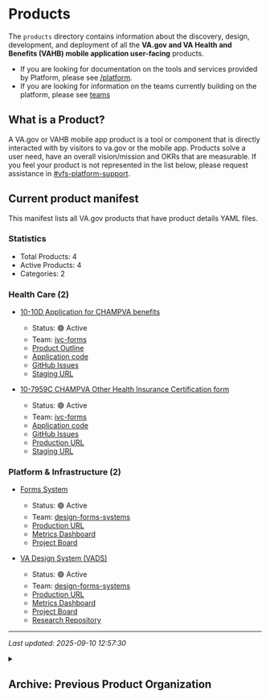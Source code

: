 # Products

The `products` directory contains information about the discovery, design, development, and deployment of all the **VA.gov and VA Health and Benefits (VAHB) mobile application user-facing** products.

- If you are looking for documentation on the tools and services provided by Platform, please see [/platform](../platform/README.md).
- If you are looking for information on the teams currently building on the platform, please see [teams](https://github.com/department-of-veterans-affairs/va.gov-team-sensitive/tree/master/teams#readme)

## What is a Product?

A VA.gov or VAHB mobile app product is a tool or component that is directly interacted with by visitors to va.gov or the mobile app.  Products solve a user need, have an overall vision/mission and OKRs that are measurable. If you feel your product is not represented in the list below, please request assistance in [#vfs-platform-support](https://dsva.slack.com/channels/vfs-platform-support).

## Current product manifest

This manifest lists all VA.gov products that have product details YAML files.

### Statistics

- Total Products: 4
- Active Products: 4
- Categories: 2

### Health Care (2)

- [10-10D Application for CHAMPVA benefits](products/health-care/champva/1010D/10-10D-details.yml)
  - Status: 🟢 Active
  - Team: [ivc-forms](https://github.com/department-of-veterans-affairs/va.gov-team-sensitive/blob/master/teams/health-portfolio/ivc-forms/README.md)
  - [Product Outline](https://github.com/department-of-veterans-affairs/va.gov-team/blob/master/products/health-care/champva/1010D/10-10d-product-outline.md)
  - [Application code](https://github.com/department-of-veterans-affairs/vets-website/blob/main/src/applications/ivc-champva/10-10D/manifest.json)
  - [GitHub Issues](https://github.com/department-of-veterans-affairs/va.gov-team/issues?q=is%3Aissue+label%3A10-10d)
  - [Staging URL](https://staging.va.gov/ivc-champva/10-10d-extended/)

- [10-7959C CHAMPVA Other Health Insurance Certification form](products/health-care/champva/10-7959c/10-7959c-details.yml)
  - Status: 🟢 Active
  - Team: [ivc-forms](https://github.com/department-of-veterans-affairs/va.gov-team-sensitive/blob/master/teams/health-portfolio/ivc-forms/README.md)
  - [Application code](https://github.com/department-of-veterans-affairs/vets-website/blob/main/src/applications/ivc-champva/10-7959C/manifest.json)
  - [GitHub Issues](https://github.com/department-of-veterans-affairs/va.gov-team/issues?q=is%3Aissue+label%3A10-7959c)
  - [Production URL](https://www.va.gov/family-and-caregiver-benefits/health-and-disability/champva/submit-other-insurance-form-10-7959c/)
  - [Staging URL](https://staging.va.gov/family-and-caregiver-benefits/health-and-disability/champva/family-and-caregiver-benefits/health-and-disability/champva/submit-other-insurance-form-10-7959c)

### Platform & Infrastructure (2)

- [Forms System](products/platform/forms-system/forms-system-details.yml)
  - Status: 🟢 Active
  - Team: [design-forms-systems](https://github.com/department-of-veterans-affairs/va.gov-team-sensitive/blob/master/teams/digital-experience/design-forms-systems/README.md)
  - [Production URL](https://github.com/department-of-veterans-affairs/vets-website/tree/main/src/platform/forms-system)
  - [Metrics Dashboard](https://design.va.gov/about/metrics/)
  - [Project Board](https://github.com/orgs/department-of-veterans-affairs/projects/1643/views/1)

- [VA Design System (VADS)](products/platform/design-system/design-system-details.yml)
  - Status: 🟢 Active
  - Team: [design-forms-systems](https://github.com/department-of-veterans-affairs/va.gov-team-sensitive/blob/master/teams/digital-experience/design-forms-systems/README.md)
  - [Production URL](https://design.va.gov)
  - [Metrics Dashboard](https://design.va.gov/about/metrics/)
  - [Project Board](https://github.com/orgs/department-of-veterans-affairs/projects/1643/views/1)
  - [Research Repository](https://github.com/department-of-veterans-affairs/va.gov-research-repository/issues?q=is%3Aissue%20state%3Aopen%20DSC)

---

*Last updated: 2025-09-10 12:57:30*
<details>
<summary><h2>Archive: Previous Product Organization</h2></summary>

This section contains the previous way products were organized and documented. This is kept for historical reference and will be maintained as an archive.

## Our Products

### Benefit Applications and Tools

- [Benefit letters](https://github.com/department-of-veterans-affairs/va.gov-team/tree/master/products/benefit-letters)
- [Burials and memorials](https://github.com/department-of-veterans-affairs/va.gov-team/tree/master/products/burials-memorials)
- [Claim and appeal status](https://github.com/department-of-veterans-affairs/va.gov-team/tree/master/products/claim-appeal-status)
- [Decision Reviews](https://github.com/department-of-veterans-affairs/va.gov-team/tree/master/products/decision-reviews)
- [Disability and DIC](https://github.com/department-of-veterans-affairs/va.gov-team/tree/master/products/disability)
- [Discharge upgrade](https://github.com/department-of-veterans-affairs/va.gov-team/tree/master/products/discharge-upgrade)
- [Education, training and career](https://github.com/department-of-veterans-affairs/va.gov-team/tree/master/products/education-careers)
- [Health care](https://github.com/department-of-veterans-affairs/va.gov-team/tree/master/products/health-care)
- [Housing assistance](https://github.com/department-of-veterans-affairs/va.gov-team/tree/master/products/housing)
- [Life insurance](https://github.com/department-of-veterans-affairs/va.gov-team/tree/master/products/life-insurance)
- [Medical Device Tool](https://github.com/department-of-veterans-affairs/va.gov-team/tree/master/products/medical-device-tool)
- [Pension](https://github.com/department-of-veterans-affairs/va.gov-team/tree/master/products/pension)
- [VA payment history]()
- [Veteran ID cards](https://github.com/department-of-veterans-affairs/va.gov-team/tree/master/products/veteran-id-cards)
- [Veteran military records](https://github.com/department-of-veterans-affairs/va.gov-team/tree/master/products/veteran-military-records)

### Core Content

- [Audience hubs](https://github.com/department-of-veterans-affairs/va.gov-team/tree/master/products/content/audience-hubs)
- [Benefit hubs](https://github.com/department-of-veterans-affairs/va.gov-team/tree/master/products/content/benefit-hubs)
- [Spanish translations](https://github.com/department-of-veterans-affairs/va.gov-team/tree/master/products/content/spanish-translation)

### Facilities

- [Facility locator](https://github.com/department-of-veterans-affairs/va.gov-team/tree/master/products/facilities/facility-locator)
- [Medical facility sites (VAMCs and Clinics)](https://github.com/department-of-veterans-affairs/va.gov-team/tree/master/products/facilities/medical-centers)
- [Vet Centers](https://github.com/department-of-veterans-affairs/va.gov-team/tree/master/products/facilities/vet-centers)

### Global Site Elements

- [Banners](https://github.com/department-of-veterans-affairs/va.gov-team/tree/master/products/global/banners)
- [Contact us](https://github.com/department-of-veterans-affairs/va.gov-team/tree/master/products/global/contact-us)
- [Crisis line](https://github.com/department-of-veterans-affairs/va.gov-team/tree/master/products/global/crisis-line)
- [Global form features](https://github.com/department-of-veterans-affairs/va.gov-team/tree/master/products/global/global-form-features)
- [Home page](https://github.com/department-of-veterans-affairs/va.gov-team/tree/master/products/global/home-page)
- [Menus and navigation](https://github.com/department-of-veterans-affairs/va.gov-team/tree/master/products/global/menus-navigation)
- [Search](https://github.com/department-of-veterans-affairs/va.gov-team/tree/master/products/global/search)

### User Identity and Personalization

- [Account and profile](https://github.com/department-of-veterans-affairs/va.gov-team/tree/master/products/identity-personalization/account-profile)
- [Change address](https://github.com/department-of-veterans-affairs/va.gov-team/tree/master/products/identity-personalization/profile/contact-information)
- [Dashboard](https://github.com/department-of-veterans-affairs/va.gov-team/tree/master/products/identity-personalization/dashboard)
- [Direct deposit](https://github.com/department-of-veterans-affairs/va.gov-team/tree/master/products/identity-personalization/direct-deposit)
- [Sign in and authentication]([https://github.com/department-of-veterans-affairs/va.gov-team/tree/master/products/identity-personalization/login](https://github.com/department-of-veterans-affairs/va.gov-team/tree/master/products/identity))
- [User notifications](https://github.com/department-of-veterans-affairs/va.gov-team/tree/master/products/identity-personalization/notifications)

### VA Content and Features

- [Media library](https://github.com/department-of-veterans-affairs/va.gov-team/tree/master/products/media-library)
- [Office and administration sites](https://github.com/department-of-veterans-affairs/va.gov-team/tree/master/products/office-administration)

</details>

